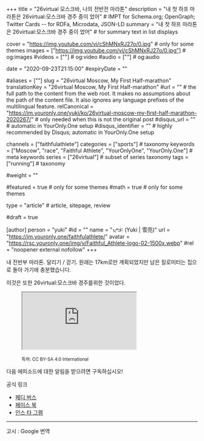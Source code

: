 +++
title = "26virtual 모스크바, 나의 전반전 마라톤"
description = "내 첫 하프 마라톤은 26virtual:모스크바 경주 중이 었어"													# IMPT for Schema.org; OpenGraph; Twitter Cards -- for RDFa, Microdata, JSON-LD
summary = "내 첫 하프 마라톤은 26virtual:모스크바 경주 중이 었어"																											# for summary text in list displays

cover = "https://img.youtube.com/vi/cShMNxRJ27o/0.jpg"																					# only for some themes
images = ["https://img.youtube.com/vi/cShMNxRJ27o/0.jpg"]																											# og:images
#videos = [""]																											# og:video
#audio = [""]																												# og:audio

date = "2020-09-23T21:15:00"
#expiryDate = ""

#aliases = [""]
slug = "26virtual Moscow, My First Half-marathon"
translationKey = "26virtual Moscow, My First Half-marathon"
#url = ""																														# the full path to the content from the web root. It makes no assumptions about the path of the content file. It also ignores any language prefixes of the multilingual feature.
relCanonical = "https://im.youronly.one/yuki/ko/26virtual-moscow-my-first-half-marathon-2020267/"																									# only needed when this is not the original post
#disqus_url = ""                                                    # automatic in YourOnly.One setup
#disqus_identifier = ""                                             # highly recommended by Disqus; automatic in YourOnly.One setup

channels = ["faithfulathlete"]
categories = ["sports"]																									# taxonomy
keywords = ["Moscow", "race", "Faithful Athlete", "YourOnlyOne", "YourOnly.One"]																										# meta keywords
series = ["26virtual"]																											# subset of series taxonomy
tags = ["running"]																						# taxonomy

#weight = ""

#featured = true																									# only for some themes
#math = true																											# only for some themes

type = "article"                                                           # article, sitepage, review

#draft = true

[author]
person = "yuki"
#id = ""
name = "ᜌᜓᜃᜒ (Yuki | 雪亮)"
url = "https://im.youronly.one/faithfulathlete/"
avatar = "https://rsc.youronly.one/img/y/Faithful_Athlete-logo-02-1500x.webp"
#rel = "noopener external nofollow"
+++

내 전반부 마라톤. 달리기 / 걷기. 원래는 17km로만 계획되었지만 남은 킬로미터는 집으로 돌아 가기에 충분했습니다.

<!--more-->

이것은 또한 26virtual:모스크바 경주를위한 것이었다.

<figure class="figure_box">
	<div class="responsive_embedframe"><iframe src="https://www.youtube-nocookie.com/embed/cShMNxRJ27o" sandbox="allow-same-origin allow-scripts" allow="accelerometer; encrypted-media; gyroscope; picture-in-picture" allowfullscreen="allowfullscreen"></iframe></div>
	<figcaption class="attribution_copyright txt_center">
		<p><small>특허: CC BY-SA 4.0 International</small></p>
	</figcaption>
</figure>

다음 에피소드에 대한 알림을 받으려면 구독하십시오!

공식 링크
* [페디 버스](https://koyu.space/@faithfulathlete)
* [페이스 북](https://facebook.com/faithful.athlete)
* [인스 타 그램](https://instagram.com/faithful.athlete)

<hr/>

고시 : Google 번역
